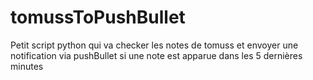 # tomussToPushBullet
Petit script python qui va checker les notes de tomuss et envoyer une notification via pushBullet si une note est apparue dans les 5 dernières minutes
